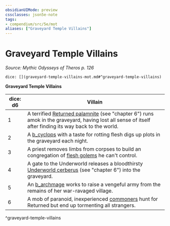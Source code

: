 ```yaml
---
obsidianUIMode: preview
cssclasses: json5e-note
tags:
- compendium/src/5e/mot
aliases: ["Graveyard Temple Villains"]
---
```

# Graveyard Temple Villains
*Source: Mythic Odysseys of Theros p. 126* 

`dice: [](graveyard-temple-villains-mot.md#^graveyard-temple-villains)`

**Graveyard Temple Villains**

| dice: d6 | Villain |
|----------|---------|
| 1 | A terrified [Returned palamnite](compendium/bestiary/undead/returned-palamnite-mot.md) (see "chapter 6") runs amok in the graveyard, having lost all sense of itself after finding its way back to the world. |
| 2 | A [b_cyclops](b_cyclops.md) with a taste for rotting flesh digs up plots in the graveyard each night. |
| 3 | A priest removes limbs from corpses to build an congregation of [flesh golems](b_flesh-golem.md) he can't control. |
| 4 | A gate to the Underworld releases a bloodthirsty [Underworld cerberus](b_underworld-cerberus-mot.md) (see "chapter 6") into the graveyard. |
| 5 | An [b_archmage](b_archmage.md) works to raise a vengeful army from the remains of her war-ravaged village. |
| 6 | A mob of paranoid, inexperienced [commoners](b_commoner.md) hunt for Returned but end up tormenting all strangers. |
^graveyard-temple-villains
